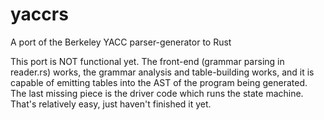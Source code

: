 yaccrs
======

A port of the Berkeley YACC parser-generator to Rust

This port is NOT functional yet.  The front-end (grammar parsing in reader.rs) works, the grammar
analysis and table-building works, and it is capable of emitting tables into the AST of the program
being generated.  The last missing piece is the driver code which runs the state machine.  That's
relatively easy, just haven't finished it yet.

